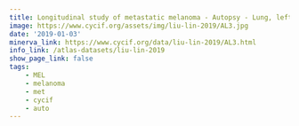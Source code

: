 ```yaml
---
title: Longitudinal study of metastatic melanoma - Autopsy - Lung, left upper lobe (AL3)
image: https://www.cycif.org/assets/img/liu-lin-2019/AL3.jpg
date: '2019-01-03'
minerva_link: https://www.cycif.org/data/liu-lin-2019/AL3.html
info_link: /atlas-datasets/liu-lin-2019
show_page_link: false
tags: 
    - MEL
    - melanoma
    - met
    - cycif
    - auto
---
```

